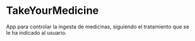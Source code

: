 TakeYourMedicine
================

App para controlar la ingesta de medicinas, siguiendo el tratamiento que se le ha indicado al usuario.
